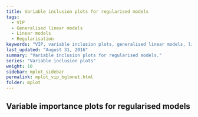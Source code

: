 ```yaml
---
title: Variable inclusion plots for regularised models
tags:
  - VIP
  - Generalised linear models
  - Linear models
  - Regularisation
keywords: "VIP, variable inclusion plots, generalised linear models, linear models, regularisation"
last_updated: "August 31, 2016"
summary: "Variable inclusion plots for regularised models."
series: "Variable inclusion plots"
weight: 10
sidebar: mplot_sidebar
permalink: mplot_vip_bglmnet.html
folder: mplot
---
```

  
## Variable importance plots for regularised models

  
  
  
  